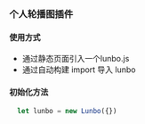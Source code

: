 ### 个人轮播图插件

#### 使用方式


* 通过静态页面引入一个lunbo.js
* 通过自动构建 import 导入 lunbo


#### 初始化方法

```js
  let lunbo = new Lunbo({})